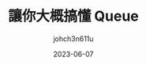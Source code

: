 ---
title: 讓你大概搞懂 Queue
date: 2023-06-07
categories: Dev Tech
author: johch3n611u
tags:
- .Net
- RabbitMQ
---